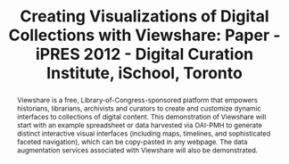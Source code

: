 ---
abstract: Viewshare is a free, Library-of-Congress-sponsored platform that empowers
  historians, librarians, archivists and curators to create and customize dynamic
  interfaces to collections of digital content. This demonstration of Viewshare will
  start with an example spreadsheet or data harvested via OAI-PMH to generate distinct
  interactive visual interfaces (including maps, timelines, and sophisticated faceted
  navigation), which can be copy-pasted in any webpage. The data augmentation services
  associated with Viewshare will also be demonstrated.
creators:
- Owens, Trevor
- Potter, Abigail
date: null
document_url: https://services.phaidra.univie.ac.at/api/object/o:294075/download
grand_parent: iPRES
institutions: []
keywords:
- ischool
- toronto
- canada
- access
- metadata
- visualization
landing_page_url: https://phaidra.univie.ac.at/o:294075
language: eng
layout: publication
license: CC BY-NC-SA 3.0 AT
notes_url: null
parent: iPRES 2012
presentation_url: null
size: 810083
source_name: iPRES
title: 'Creating Visualizations of Digital Collections with Viewshare: Paper - iPRES
  2012 - Digital Curation Institute, iSchool, Toronto'
type: paper
year: 2012
---